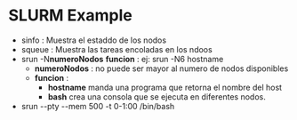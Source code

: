 # SLURM Example

+ sinfo : Muestra el estaddo de los nodos 
+ squeue : Muestra las tareas encoladas en los ndoos
+ srun -N**numeroNodos** **funcion** : ej: srun -N6 hostname
    - **numeroNodos** : no puede ser mayor al numero de nodos disponibles
    - **funcion** : 
        - **hostname** manda una programa que retorna el nombre del host
        - **bash** crea una consola que se ejecuta en diferentes nodos.
+ srun --pty --mem 500 -t 0-1:00 /bin/bash 
